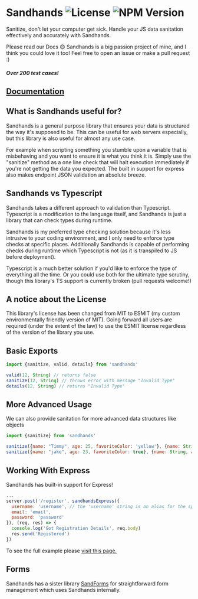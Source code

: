 # Sandhands ![License](https://img.shields.io/badge/license-MIT-blue.svg) ![NPM Version](https://img.shields.io/npm/v/sandhands.svg?style=flat)

Sanitize, don't let your computer get sick. Handle your JS data sanitation effectively and accurately with Sandhands.

Please read our Docs 😊 Sandhands is a big passion project of mine, and I think you could love it too! Feel free to open an issue or make a pull request :)

##### Over 200 test cases!

## [Documentation](https://l1lith.github.io/Sandhands/home)

## What is Sandhands useful for?

Sandhands is a general purpose library that ensures your data is structured the way it's supposed to be. This can be useful for web servers especially, but this library is also useful for almost any use case.

For example when scripting something you stumble upon a variable that is misbehaving and you want to ensure it is what you think it is. Simply use the "sanitize" method as a one line check that will halt execution immediately if you're not getting the data you expected. The built in support for express also makes endpoint JSON validation an absolute breeze.

## Sandhands vs Typescript

Sandhands takes a different approach to validation than Typescript. Typescript is a modification to the language itself, and Sandhands is just a library that can check types during runtime.

Sandhands is my preferred type checking solution because it's less intrusive to your coding environment, and I only need to enforce type checks at specific places. Additionally Sandhands is capable of performing checks during runtime which Typescript is not (as it is transpiled to JS before deployment).

Typescript is a much better solution if you'd like to enforce the type of everything all the time. Or you could use both for the ultimate type scrutiny, though this library's TS support is currently broken (pull requests welcome!)

## A notice about the License
This library's license has been changed from MIT to ESMIT (my custom environmentally friendly version of MIT). Going forward all users are required (under the extent of the law) to use the ESMIT license regardless of the version of the library you use.

## Basic Exports

```js
import {sanitize, valid, details} from 'sandhands'

valid(12, String) // returns false
sanitize(12, String) // throws error with message "Invalid Type"
details(12, String) // returns "Invalid Type"
```

## More Advanced Usage

We can also provide sanitation for more advanced data structures like objects

```js
import {sanitize} from 'sandhands'

sanitize({name: "Timmy", age: 25, favoriteColor: 'yellow'}, {name: String, age: Number, favoriteColor: String}) // Doesn't throw any errors
sanitize({name: "jake", age: 23, favoriteColor: true}, {name: String, age: Number, favoriteColor: String}) // Throws the error "Error: Expected String"
```

## Working With Express

Sandhands has built-in support for Express!

```js
...
server.post('/register', sandhandsExpress({
  username: 'username', // the 'username' string is an alias for the special username custom format. See here for a list of existing custom formats https://github.com/L1lith/Sandhands/blob/master/source/customFormats.js
  email: 'email',
  password: 'password'
}), (req, res) => {
  console.log('Got Registration Details', req.body)
  res.send('Registered')
})
```

To see the full example please [visit this page.](https://l1lith.github.io/Sandhands/exports#sandhands-express)

## Forms

Sandhands has a sister library [SandForms](https://github.com/L1lith/SandForms) for straightforward form management which uses Sandhands internally.
